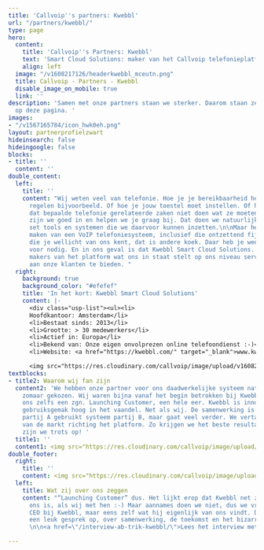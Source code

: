 ```yaml
---
title: 'Callvoip''s partners: Kwebbl'
url: "/partners/kwebbl/"
type: page
hero:
  content:
    title: 'Callvoip''s Partners: Kwebbl'
    text: 'Smart Cloud Solutions: maker van het Callvoip telefonieplatform'
    align: left
  image: "/v1608217126/headerkwebbl_mceutn.png"
  title: Callvoip - Partners - Kwebbl
  disable_image_on_mobile: true
  link: ''
description: 'Samen met onze partners staan we sterker. Daarom staan ze op het podium
  op deze pagina. '
images:
- "/v1567165784/icon_hwk0eh.png"
layout: partnerprofielzwart
hideinsearch: false
hideingoogle: false
blocks:
- title: ''
  content: ''
double_content:
  left:
    title: ''
    content: "Wij weten veel van telefonie. Hoe je je bereikbaarheid het beste kunt
      regelen bijvoorbeeld. Of hoe je jouw toestel moet instellen. Of hoe het komt
      dat bepaalde telefonie gerelateerde zaken niet doen wat ze moeten doen. Daar
      zijn we goed in en helpen we je graag bij. Dat doen we natuurlijk met een grote
      set tools en systemen die we daarvoor kunnen inzetten.\n\nMaar het daadwerkelijk
      maken van een VoIP telefoniesysteem, inclusief die ontzettend fijne beheeromgeving
      die je wellicht van ons kent, dat is andere koek. Daar heb je weer andere specialisten
      voor nodig. En in ons geval is dat Kwebbl Smart Cloud Solutions. Zij zijn de
      makers van het platform wat ons in staat stelt op ons niveau service en gemak
      aan onze klanten te bieden. "
  right:
    background: true
    background_color: "#efefef"
    title: 'In het kort: Kwebbl Smart Cloud Solutions'
    content: |-
      <div class="usp-list"><ul><li>
      Hoofdkantoor: Amsterdam</li>
      <li>Bestaat sinds: 2013</li>
      <li>Grootte: > 30 medewerkers</li>
      <li>Actief in: Europa</li>
      <li>Bekend van: Onze eigen onvolprezen online telefoondienst :-)</li>
      <li>Website: <a href="https://kwebbl.com/" target="_blank">www.kwebbl.com</a></li><br></div>

      <img src="https://res.cloudinary.com/callvoip/image/upload/v1608216492/kwebbl_mrgkh8.png" alt="kwebbl logo">
textblocks:
- title2: Waarom wij fan zijn
  content2: 'We hebben onze partner voor ons daadwerkelijke systeem natuurlijk niet
    zomaar gekozen. Wij waren bijna vanaf het begin betrokken bij Kwebbl. Zij noemen
    ons zelfs een zgn. Launching Customer, een hele eer. Kwebbl is innovatief en heeft
    gebruiksgemak hoog in het vaandel. Net als wij. De samenwerking is dan ook niet
    partij A gebruikt systeem partij B, maar gaat veel verder. We vertalen onze kennis
    van de markt richting het platform. Zo krijgen we het beste resultaat, en daar
    zijn we trots op! '
  title1: ''
  content1: <img src="https://res.cloudinary.com/callvoip/image/upload/v1608211462/kwebbl_ucxpce.gif">
double_footer:
  right:
    title: ''
    content: <img src="https://res.cloudinary.com/callvoip/image/upload/v1608213904/quote_ab_mm23f1.png">
  left:
    title: Wat zij over ons zeggen
    content: "“Launching Customer” dus. Het lijkt erop dat Kwebbl net zo blij met
      ons is, als wij met hen :-) Maar aannames doen we niet, dus we vroegen Ab Trik,
      CEO bij Kwebbl, maar eens zelf wat hij eigenlijk van ons vindt. Dat leverde
      een leuk gesprek op, over samenwerking, de toekomst en het bizarre jaar 2020.\n
      \n\n<a href=\"/interview-ab-trik-kwebbl/\">Lees het interview met Ab</a><br><br>\n"

---
```

